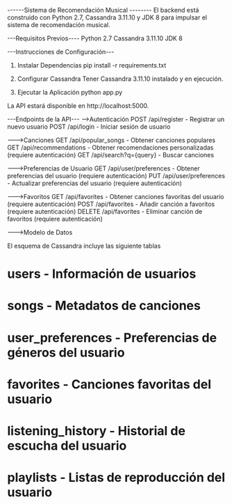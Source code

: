 ------Sistema de Recomendación Musical --------
El backend está construido con Python 2.7, Cassandra 3.11.10 y JDK 8 para impulsar el sistema de recomendación musical.

---Requisitos Previos----
Python 2.7
Cassandra 3.11.10
JDK 8

---Instrucciones de Configuración---

1. Instalar Dependencias
   pip install -r requirements.txt

2. Configurar Cassandra
   Tener Cassandra 3.11.10 instalado y en ejecución.

3. Ejecutar la Aplicación
   python app.py

La API estará disponible en http://localhost:5000.

---Endpoints de la API---
-->Autenticación
POST /api/register - Registrar un nuevo usuario
POST /api/login - Iniciar sesión de usuario

--->Canciones
GET /api/popular_songs - Obtener canciones populares
GET /api/recommendations - Obtener recomendaciones personalizadas (requiere autenticación)
GET /api/search?q={query} - Buscar canciones

--->Preferencias de Usuario
GET /api/user/preferences - Obtener preferencias del usuario (requiere autenticación)
PUT /api/user/preferences - Actualizar preferencias del usuario (requiere autenticación)

--->Favoritos
GET /api/favorites - Obtener canciones favoritas del usuario (requiere autenticación)
POST /api/favorites - Añadir canción a favoritos (requiere autenticación)
DELETE /api/favorites - Eliminar canción de favoritos (requiere autenticación)

--->Modelo de Datos

El esquema de Cassandra incluye las siguiente tablas

# users - Información de usuarios

# songs - Metadatos de canciones

# user_preferences - Preferencias de géneros del usuario

# favorites - Canciones favoritas del usuario

# listening_history - Historial de escucha del usuario

# playlists - Listas de reproducción del usuario
